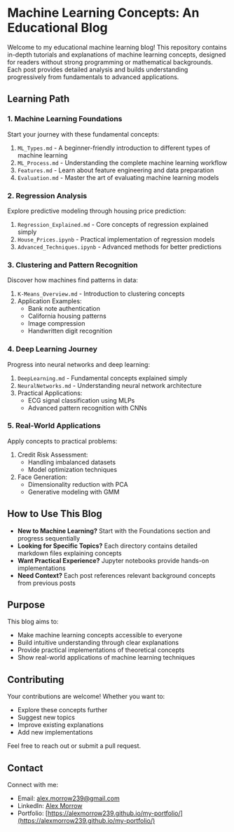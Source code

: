 # Machine Learning Concepts: An Educational Blog

Welcome to my educational machine learning blog! This repository contains in-depth tutorials and explanations of machine learning concepts, designed for readers without strong programming or mathematical backgrounds. Each post provides detailed analysis and builds understanding progressively from fundamentals to advanced applications.

## Learning Path

### 1. Machine Learning Foundations

Start your journey with these fundamental concepts:

1. `ML_Types.md` - A beginner-friendly introduction to different types of machine learning
2. `ML_Process.md` - Understanding the complete machine learning workflow
3. `Features.md` - Learn about feature engineering and data preparation
4. `Evaluation.md` - Master the art of evaluating machine learning models

### 2. Regression Analysis

Explore predictive modeling through housing price prediction:

1. `Regression_Explained.md` - Core concepts of regression explained simply
2. `House_Prices.ipynb` - Practical implementation of regression models
3. `Advanced_Techniques.ipynb` - Advanced methods for better predictions

### 3. Clustering and Pattern Recognition

Discover how machines find patterns in data:

1. `K-Means_Overview.md` - Introduction to clustering concepts
2. Application Examples:
   - Bank note authentication
   - California housing patterns
   - Image compression
   - Handwritten digit recognition

### 4. Deep Learning Journey

Progress into neural networks and deep learning:

1. `DeepLearning.md` - Fundamental concepts explained simply
2. `NeuralNetworks.md` - Understanding neural network architecture
3. Practical Applications:
   - ECG signal classification using MLPs
   - Advanced pattern recognition with CNNs

### 5. Real-World Applications

Apply concepts to practical problems:

1. Credit Risk Assessment:
   - Handling imbalanced datasets
   - Model optimization techniques
2. Face Generation:
   - Dimensionality reduction with PCA
   - Generative modeling with GMM

## How to Use This Blog

- **New to Machine Learning?** Start with the Foundations section and progress sequentially
- **Looking for Specific Topics?** Each directory contains detailed markdown files explaining concepts
- **Want Practical Experience?** Jupyter notebooks provide hands-on implementations
- **Need Context?** Each post references relevant background concepts from previous posts

## Purpose

This blog aims to:

- Make machine learning concepts accessible to everyone
- Build intuitive understanding through clear explanations
- Provide practical implementations of theoretical concepts
- Show real-world applications of machine learning techniques

## Contributing

Your contributions are welcome! Whether you want to:

- Explore these concepts further
- Suggest new topics
- Improve existing explanations
- Add new implementations

Feel free to reach out or submit a pull request.

## Contact

Connect with me:

- Email: <alex.morrow239@gmail.com>
- LinkedIn: [Alex Morrow](https://www.linkedin.com/in/alex-morrow-62a1532a4/)
- Portfolio: [https://alexmorrow239.github.io/my-portfolio/](https://alexmorrow239.github.io/my-portfolio/)
